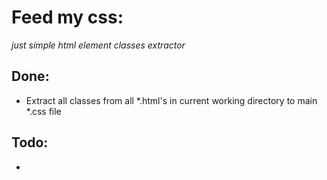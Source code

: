 # Feed my css:
_just simple html element classes extractor_

## Done:
- Extract all classes from all *.html's in current working directory to main *.css file

## Todo:
- 
